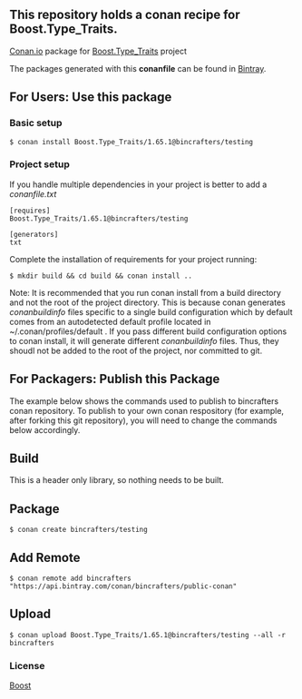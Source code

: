 ## This repository holds a conan recipe for Boost.Type_Traits.

[Conan.io](https://conan.io) package for [Boost.Type_Traits](https://github.com/Boostorg/Type_Traits) project

The packages generated with this **conanfile** can be found in [Bintray](https://bintray.com/bincrafters/public-conan/Boost.Type_Traits%3Abincrafters).

## For Users: Use this package

### Basic setup

    $ conan install Boost.Type_Traits/1.65.1@bincrafters/testing

### Project setup

If you handle multiple dependencies in your project is better to add a *conanfile.txt*

    [requires]
    Boost.Type_Traits/1.65.1@bincrafters/testing

    [generators]
    txt

Complete the installation of requirements for your project running:</small></span>

    $ mkdir build && cd build && conan install ..
	
Note: It is recommended that you run conan install from a build directory and not the root of the project directory.  This is because conan generates *conanbuildinfo* files specific to a single build configuration which by default comes from an autodetected default profile located in ~/.conan/profiles/default .  If you pass different build configuration options to conan install, it will generate different *conanbuildinfo* files.  Thus, they shoudl not be added to the root of the project, nor committed to git. 

## For Packagers: Publish this Package

The example below shows the commands used to publish to bincrafters conan repository. To publish to your own conan respository (for example, after forking this git repository), you will need to change the commands below accordingly. 

## Build  

This is a header only library, so nothing needs to be built.

## Package 

    $ conan create bincrafters/testing
	
## Add Remote

	$ conan remote add bincrafters "https://api.bintray.com/conan/bincrafters/public-conan"

## Upload

    $ conan upload Boost.Type_Traits/1.65.1@bincrafters/testing --all -r bincrafters

### License
[Boost](LICENSE)

